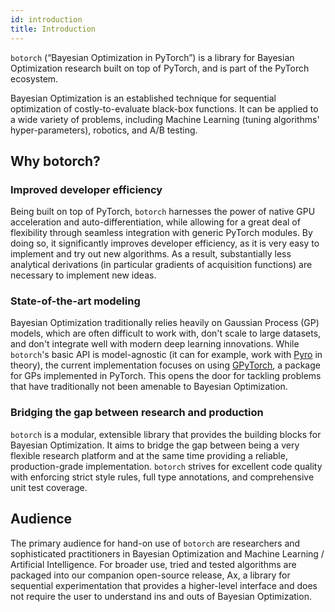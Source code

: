 ```yaml
---
id: introduction
title: Introduction
---
```



`botorch` (“Bayesian Optimization in PyTorch”) is a library for Bayesian
Optimization research built on top of PyTorch, and is part of the PyTorch
ecosystem.

Bayesian Optimization is an established technique for sequential optimization
of costly-to-evaluate black-box functions. It can be applied to a wide variety
of problems, including Machine Learning (tuning algorithms' hyper-parameters),
robotics, and A/B testing.

## Why botorch?

### Improved developer efficiency
Being built on top of PyTorch, `botorch` harnesses the power of native GPU
acceleration and auto-differentiation, while allowing for a great deal of
flexibility through seamless integration with generic PyTorch modules.
By doing so, it significantly improves developer efficiency, as it is very easy
to implement and try out new algorithms. As a result, substantially less
analytical derivations (in particular gradients of acquisition functions) are
necessary to implement new ideas.

### State-of-the-art modeling
Bayesian Optimization traditionally relies heavily on Gaussian Process (GP)
models, which are often difficult to work with, don't scale to large datasets,
and don't integrate well with modern deep learning innovations.
While `botorch`'s basic API is model-agnostic (it can for example, work with
[Pyro](http://pyro.ai/) in theory), the current implementation focuses on using
[GPyTorch](https://gpytorch.ai/), a package for GPs implemented in PyTorch.
This opens the door for tackling problems that have traditionally not been
amenable to Bayesian Optimization.

### Bridging the gap between research and production
`botorch` is a modular, extensible library that provides the building blocks for
Bayesian Optimization. It aims to bridge the gap between being a very flexible
research platform and at the same time providing a reliable, production-grade
implementation. `botorch` strives for excellent code quality with enforcing
strict style rules, full type annotations, and comprehensive unit test coverage.


## Audience
The primary audience for hand-on use of `botorch` are researchers and
sophisticated practitioners in Bayesian Optimization and Machine Learning /
Artificial Intelligence. For broader use, tried and tested algorithms are
packaged into our companion open-source release, Ax, a library for sequential
experimentation that provides a higher-level interface and does not require
the user to understand ins and outs of Bayesian Optimization.
